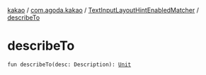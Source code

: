 [kakao](../../index.md) / [com.agoda.kakao](../index.md) / [TextInputLayoutHintEnabledMatcher](index.md) / [describeTo](.)

# describeTo

`fun describeTo(desc: Description): `[`Unit`](https://kotlinlang.org/api/latest/jvm/stdlib/kotlin/-unit/index.html)